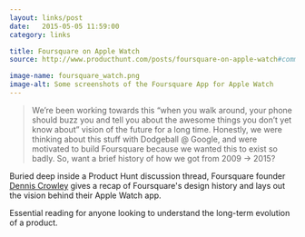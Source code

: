 ```yaml
---
layout: links/post
date:   2015-05-05 11:59:00
category: links

title: Foursquare on Apple Watch
source: http://www.producthunt.com/posts/foursquare-on-apple-watch#comment-91267

image-name: foursquare_watch.png
image-alt: Some screenshots of the Foursquare App for Apple Watch
---
```


> We’re been working towards this “when you walk around, your phone should buzz you and tell you about the awesome things you don’t yet know about” vision of the future for a long time. Honestly, we were thinking about this stuff with Dodgeball @ Google, and were motivated to build Foursquare because we wanted this to exist so badly. So, want a brief history of how we got from 2009 -> 2015?

Buried deep inside a Product Hunt discussion thread, Foursquare founder [Dennis Crowley](https://twitter.com/dens) gives a recap of Foursquare's design history and lays out the vision behind their Apple Watch app.

Essential reading for anyone looking to understand the long-term evolution of a product.